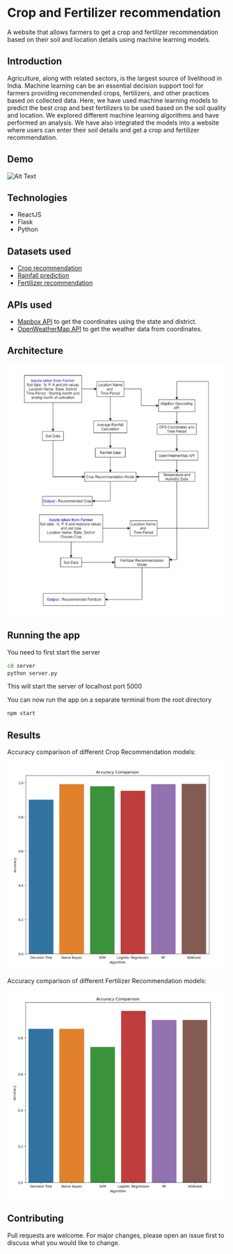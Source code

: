 # Crop and Fertilizer recommendation

A website that allows farmers to get a crop and fertilizer recommendation based on their soil and location details using machine learning models.

## Introduction

Agriculture, along with related sectors, is the largest source of livelihood in India. Machine learning can be an essential decision support tool for farmers providing recommended crops, fertilizers, and other practices based on collected data. Here, we have used machine learning models to predict the best crop and best fertilizers to be used based on the soil quality and location. We explored different machine learning algorithms and have performed an analysis. We have also integrated the models into a website where users can enter their soil details and get a crop and fertilizer recommendation.

## Demo

![Alt Text](https://github.com/aadilkhalifa/crop-prediction/blob/main/images/demo.gif?raw=true)


## Technologies

- ReactJS
- Flask
- Python

## Datasets used

- [Crop recommendation](https://www.kaggle.com/atharvaingle/crop-recommendation-dataset)
- [Rainfall prediction](https://www.kaggle.com/rajanand/rainfall-in-india)
- [Fertilizer recommendation](https://www.kaggle.com/gdabhishek/fertilizer-prediction)

## APIs used

- [Mapbox API](https://www.mapbox.com/) to get the coordinates using the state and district.
- [OpenWeatherMap API](https://openweathermap.org/) to get the weather data from coordinates.

## Architecture

<img src="https://github.com/aadilkhalifa/crop-prediction/blob/main/images/block-diagram.jpg?raw=true" alt="drawing" width="500"/>


## Running the app

You need to first start the server

```bash
cd server
python server.py
```
This will start the server of localhost port 5000

You can now run the app on a separate terminal from the root directory

```bash
npm start
```
## Results

Accuracy comparison of different Crop Recommendation models:

<img src="https://github.com/aadilkhalifa/crop-prediction/blob/main/images/crop-accuracy.jpg?raw=true" alt="drawing" width="500"/>


Accuracy comparison of different Fertilizer Recommendation models:

<img src="https://github.com/aadilkhalifa/crop-prediction/blob/main/images/fertilizer-accuracy.jpg?raw=true" alt="drawing" width="500"/>


## Contributing
Pull requests are welcome. For major changes, please open an issue first to discuss what you would like to change.
